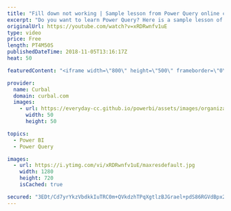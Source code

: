```yaml
---
title: "Fill down not working | Sample lesson from Power Query online course"
excerpt: "Do you want to learn Power Query? Here is a sample lesson of our online Power Query Course.  Learn more about it here:  https://goo.gl/qzBVD5  Want to share your Power BI tips & tricks? Here is how: https://youtu.be/MgdglM1vVww  In this video I am going to show you how to do a fill down and fill up in"
originalUrl: https://youtube.com/watch?v=xRDRwnfv1uE
type: video
price: Free
length: PT4M50S
publishedDateTime: 2018-11-05T13:16:17Z
heat: 50

featuredContent: "<iframe width=\"800\" height=\"500\" frameborder=\"0\" src=\"https://www.youtube.com/embed/xRDRwnfv1uE\" allow=\"accelerometer; autoplay; encrypted-media; gyroscope; picture-in-picture\" allowfullscreen></iframe>"

provider:
  name: Curbal
  domain: curbal.com
  images:
    - url: https://everyday-cc.github.io/powerbi/assets/images/organizations/curbal.com-50x50.jpg
      width: 50
      height: 50

topics:
  - Power BI
  - Power Query

images:
  - url: https://i.ytimg.com/vi/xRDRwnfv1uE/maxresdefault.jpg
    width: 1280
    height: 720
    isCached: true

secured: "3EDt/Cd7yrYkzVbdkkIuTRC0m+QVkdzhTPqXgtlzBJGrael+pdS86RGVdBpx2T0APa5mgojkKHY8LgTv/rJJiORxDc/54Ge4N6hMruji6TJE2AV3ywx3dK7ONrlzc0n5zB8Ghbht3cvNnBTOsB/ryS1wlL/k7vrEMO6SLgHIojk8NJ8wASIaSfA+gg35LUkZJfZvbthon08UvAdL6WL1/pPEfbx8ivJKKRps9xz6oImfFU/mlnBgGurnHpS+WD3dy5tABj6WUoW3HbYneJfB60JaADxW9eww/Braw0s1CTlN35VHMwP+h9xdK8hDdXBAGBDDtXoOaXwcw5x9pQQvNn2ykIMOv6ti647GnETsYOlRIygFNZTEdjxXQDLCkfwSa7rogjhfufug0Rbsw6/OkhwLbxvpZve57jU2HhzGqOo=;IGyX7f5aRrbToRGiDia1uw=="
---
```


